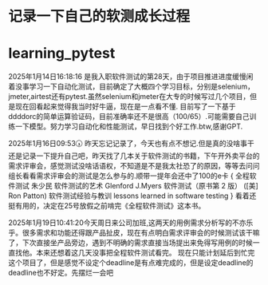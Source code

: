 # 记录一下自己的软测成长过程




# learning_pytest
2025年1月14日16:18:16 是我入职软件测试的第28天，由于项目推进进度缓慢闲着没事学习一下自动化测试，目前确定了大概四个学习目标，分别是selenium，jmeter,airtest还有pytest.虽然selenium和jmeter在大专的时候写过几个项目，但是现在回看起来觉得我当时好牛逼，现在是一点看不懂.
目前写了一下基于ddddorc的简单运算验证码，目前准确率还不是很高（100/65）.可能需要自己训练一下模型。努力学习自动化和性能测试，早日找到个好工作.btw,感谢GPT.

2025年1月16日09:53🕠 昨天忘记记录了，今天也有点不想记.但是真的没啥事干还是记录一下提升自己吧，昨天找了几本关于软件测试的书籍，下午开外卖平台的需求评审会，感觉测试没啥话语权，不知道是不是我太社恐了的原因，等等去问问组长看看需求评审会的测试是怎么参与的.顺带一提年会还中了100的e卡
{
全程软件测试 朱少民
软件测试的艺术 Glenford J.Myers
软件测试（原书第 2 版） ([美] Ron Patton)
软件测试经验与教训 lessons learned in software testing
}
看着还挺有用的，决定在25号放假之前啃完《全程软件测试》这本书。

2025年1月19日10:41:20今天周日来公司加班,这两天的用例需求分析写的不亦乐乎。很多需求和功能还得跟产品扯皮，现在有点明白需求评审会的时候测试该干嘛了，下次直接坐产品旁边，遇到不明确的需求直接当场提出来免得写用例的时候一直找他。本来还想着这几天没事把全程软件测试看完。
现在只能计划延后到忙完这个项目了，但是感觉不设定个deadline是有点难完成的，但是设定deadline的deadline也不好定。先摆烂一会吧
